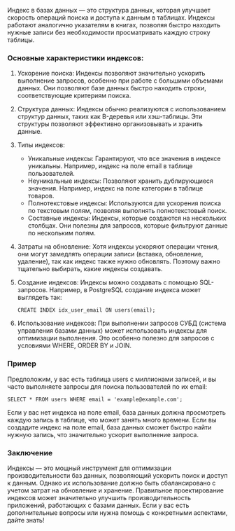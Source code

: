 Индекс в базах данных — это структура данных, которая улучшает скорость операций поиска и доступа к данным в таблицах. Индексы работают аналогично указателям в книгах, позволяя быстро находить нужные записи без необходимости просматривать каждую строку таблицы.

### Основные характеристики индексов:

1. Ускорение поиска: Индексы позволяют значительно ускорить выполнение запросов, особенно при работе с большими объемами данных. Они позволяют базе данных быстро находить строки, соответствующие критериям поиска.

2. Структура данных: Индексы обычно реализуются с использованием структур данных, таких как B-деревья или хэш-таблицы. Эти структуры позволяют эффективно организовывать и хранить данные.

3. Типы индексов:
    - Уникальные индексы: Гарантируют, что все значения в индексе уникальны. Например, индекс на поле email в таблице пользователей.
    - Неуникальные индексы: Позволяют хранить дублирующиеся значения. Например, индекс на поле категории в таблице товаров.
    - Полнотекстовые индексы: Используются для ускорения поиска по текстовым полям, позволяя выполнять полнотекстовый поиск.
    - Составные индексы: Индексы, которые создаются на нескольких столбцах. Они полезны для запросов, которые фильтруют данные по нескольким полям.

4. Затраты на обновление: Хотя индексы ускоряют операции чтения, они могут замедлять операции записи (вставка, обновление, удаление), так как индекс также нужно обновлять. Поэтому важно тщательно выбирать, какие индексы создавать.

5. Создание индексов: Индексы можно создавать с помощью SQL-запросов. Например, в PostgreSQL создание индекса может выглядеть так:
   ```jql
   CREATE INDEX idx_user_email ON users(email);
   ```


6. Использование индексов: При выполнении запросов СУБД (система управления базами данных) может использовать индексы для оптимизации выполнения. Это особенно полезно для запросов с условиями WHERE, ORDER BY и JOIN.

### Пример

Предположим, у вас есть таблица users с миллионами записей, и вы часто выполняете запросы для поиска пользователей по их email:
```jql
SELECT * FROM users WHERE email = 'example@example.com';
```



Если у вас нет индекса на поле email, база данных должна просмотреть каждую запись в таблице, что может занять много времени. Если вы создадите индекс на поле email, база данных сможет быстро найти нужную запись, что значительно ускорит выполнение запроса.

### Заключение

Индексы — это мощный инструмент для оптимизации производительности баз данных, позволяющий ускорить поиск и доступ к данным. Однако их использование должно быть сбалансировано с учетом затрат на обновление и хранение. Правильное проектирование индексов может значительно улучшить производительность приложений, работающих с базами данных. Если у вас есть дополнительные вопросы или нужна помощь с конкретными аспектами, дайте знать!